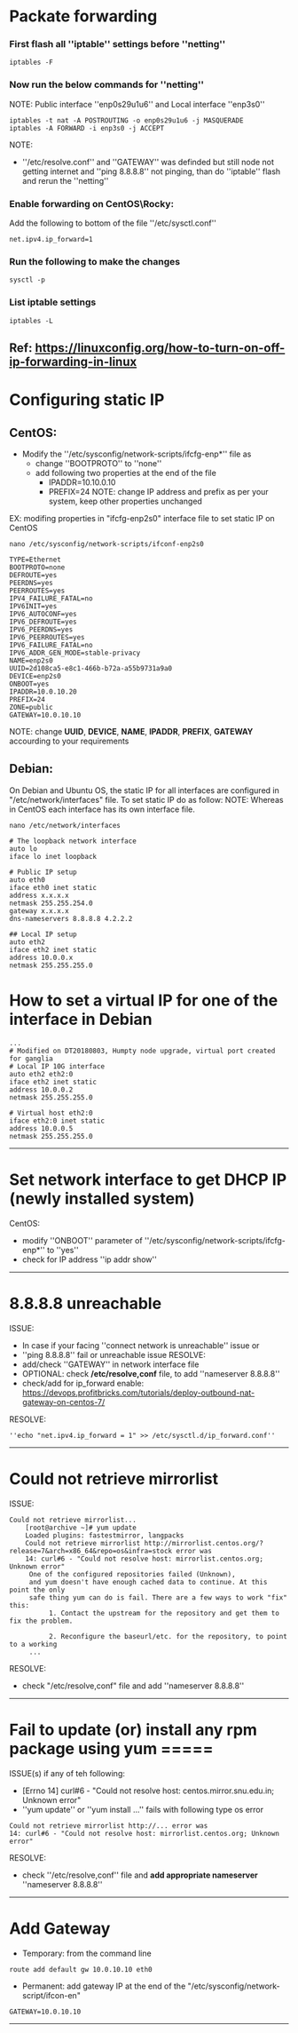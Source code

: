 # Packate forwarding
### First flash all ''iptable'' settings before ''netting''
````
iptables -F
````
### Now run the below commands for ''netting''
NOTE: Public interface ''enp0s29u1u6'' and Local interface ''enp3s0''
````
iptables -t nat -A POSTROUTING -o enp0s29u1u6 -j MASQUERADE
iptables -A FORWARD -i enp3s0 -j ACCEPT
````
NOTE:
* ''/etc/resolve.conf'' and ''GATEWAY'' was definded but still node not getting internet and ''ping 8.8.8.8'' not pinging, than do ''iptable'' flash and rerun the ''netting''

### Enable forwarding on CentOS\Rocky:
Add the following to bottom of the file ''/etc/sysctl.conf''
````
net.ipv4.ip_forward=1
````
### Run the following to make the changes
````
sysctl -p
````
### List iptable settings
````
iptables -L
````
Ref: https://linuxconfig.org/how-to-turn-on-off-ip-forwarding-in-linux
----

# Configuring static IP
## CentOS:
* Modify the ''/etc/sysconfig/network-scripts/ifcfg-enp*'' file as
  * change ''BOOTPROTO'' to ''none''
  * add following two properties at the end of the file
    * IPADDR=10.10.0.10
    * PREFIX=24
NOTE: change IP address and prefix as per your system, keep other properties unchanged

EX: modifing properties in "ifcfg-enp2s0" interface file to set static IP on CentOS
````
nano /etc/sysconfig/network-scripts/ifconf-enp2s0

TYPE=Ethernet
BOOTPROTO=none
DEFROUTE=yes
PEERDNS=yes
PEERROUTES=yes
IPV4_FAILURE_FATAL=no
IPV6INIT=yes
IPV6_AUTOCONF=yes
IPV6_DEFROUTE=yes
IPV6_PEERDNS=yes
IPV6_PEERROUTES=yes
IPV6_FAILURE_FATAL=no
IPV6_ADDR_GEN_MODE=stable-privacy
NAME=enp2s0
UUID=2d108ca5-e8c1-466b-b72a-a55b9731a9a0 
DEVICE=enp2s0
ONBOOT=yes
IPADDR=10.0.10.20
PREFIX=24
ZONE=public
GATEWAY=10.0.10.10
````
NOTE: change **UUID**, **DEVICE**, **NAME**, **IPADDR**, **PREFIX**, **GATEWAY** accourding to your requirements

## Debian:
On Debian and Ubuntu OS, the static IP for all interfaces are configured in "/etc/network/interfaces" file. To set static IP do as follow:
NOTE: Whereas in CentOS each interface has its own interface file.
````
nano /etc/network/interfaces

# The loopback network interface
auto lo
iface lo inet loopback

# Public IP setup
auto eth0
iface eth0 inet static
address x.x.x.x
netmask 255.255.254.0
gateway x.x.x.x
dns-nameservers 8.8.8.8 4.2.2.2

## Local IP setup
auto eth2
iface eth2 inet static
address 10.0.0.x
netmask 255.255.255.0
````

# How to set a virtual IP for one of the interface in Debian
````
...
# Modified on DT20180803, Humpty node upgrade, virtual port created for ganglia
# Local IP 10G interface
auto eth2 eth2:0
iface eth2 inet static
address 10.0.0.2
netmask 255.255.255.0

# Virtual host eth2:0
iface eth2:0 inet static
address 10.0.0.5
netmask 255.255.255.0
````
----

# Set network interface to get DHCP IP (newly installed system)
CentOS:
* modify ''ONBOOT'' parameter of ''/etc/sysconfig/network-scripts/ifcfg-enp*'' to ''yes''
* check for IP address ''ip addr show''
----

# 8.8.8.8 unreachable
ISSUE:
* In case if your facing ''connect network is unreachable'' issue or
* ''ping 8.8.8.8'' fail or unreachable issue
RESOLVE:
* add/check ''GATEWAY'' in network interface file
* OPTIONAL: check **/etc/resolve,conf** file, to add ''nameserver 8.8.8.8''
* check/add for ip_forward enable: https://devops.profitbricks.com/tutorials/deploy-outbound-nat-gateway-on-centos-7/

RESOLVE:
````
''echo "net.ipv4.ip_forward = 1" >> /etc/sysctl.d/ip_forward.conf''
````
----

# Could not retrieve mirrorlist
ISSUE:
````
Could not retrieve mirrorlist...
    [root@archive ~]# yum update
    Loaded plugins: fastestmirror, langpacks
    Could not retrieve mirrorlist http://mirrorlist.centos.org/?release=7&arch=x86_64&repo=os&infra=stock error was 
    14: curl#6 - "Could not resolve host: mirrorlist.centos.org; Unknown error"
     One of the configured repositories failed (Unknown),
     and yum doesn't have enough cached data to continue. At this point the only
     safe thing yum can do is fail. There are a few ways to work "fix" this:
          1. Contact the upstream for the repository and get them to fix the problem.
          
          2. Reconfigure the baseurl/etc. for the repository, to point to a working
     ...
````

RESOLVE:
* check "/etc/resolve,conf" file and add ''nameserver 8.8.8.8''
----

# Fail to update (or) install any rpm package using yum =====
ISSUE(s) if any of teh following:
* [Errno 14] curl#6 - "Could not resolve host: centos.mirror.snu.edu.in; Unknown error"
* ''yum update'' or ''yum install ...'' fails with following type os error 
````
Could not retrieve mirrorlist http://... error was
14: curl#6 - "Could not resolve host: mirrorlist.centos.org; Unknown error"
````
RESOLVE:
* check ''/etc/resolve,conf'' file and **add appropriate nameserver** ''nameserver 8.8.8.8''
----

# Add Gateway
* Temporary: from the command line
````
route add default gw 10.0.10.10 eth0
````
* Permanent: add gateway IP at the end of the "/etc/sysconfig/network-script/ifcon-en"
````
GATEWAY=10.0.10.10
````
----

